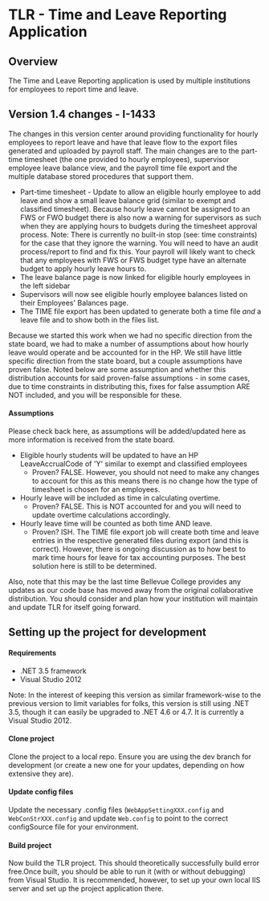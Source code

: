 # TLR - Time and Leave Reporting Application

## Overview

The Time and Leave Reporting application is used by multiple institutions for employees to report time and leave.

## Version 1.4 changes - I-1433

The changes in this version center around providing functionality for hourly employees to report leave and have that leave flow to the export files generated and uploaded by payroll staff. The main changes are to the part-time timesheet (the one provided to hourly employees), supervisor employee leave balance view, and the payroll time file export and the multiple database stored procedures that support them.

- Part-time timesheet - Update to allow an eligible hourly employee to add leave and show a small leave balance grid (similar to exempt and classified timesheet). Because hourly leave cannot be assigned to an FWS or FWO budget there is also now a warning for supervisors as such when they are applying hours to budgets during the timesheet approval process. Note: There is currently no built-in stop (see: time constraints) for the case that they ignore the warning. You will need to have an audit process/report to find and fix this. Your payroll will likely want to check that any employees with FWS or FWS budget type have an alternate budget to apply hourly leave hours to.
- The leave balance page is now linked for eligible hourly employees in the left sidebar
- Supervisors will now see eligible hourly employee balances listed on their Employees' Balances page.
- The TIME file export has been updated to generate both a time file _and_ a leave file and to show both in the files list.

Because we started this work when we had no specific direction from the state board, we had to make a number of assumptions about how hourly leave would operate and be accounted for in the HP. We still have little specific direction from the state board, but a couple assumptions have proven false.  Noted below are some assumption and whether this distribution accounts for said proven-false assumptions - in some cases, due to time constraints in distributing this, fixes for false assumption ARE NOT included, and you will be responsible for these.
 
#### Assumptions

Please check back here, as assumptions will be added/updated here as more information is received from the state board.

- Eligible hourly students will be updated to have an HP LeaveAccrualCode of 'Y' similar to exempt and classified employees
	- Proven? FALSE. However, you should not need to make any changes to account for this as this means there is no change how the type of timesheet is chosen for an employees. 
- Hourly leave will be included as time in calculating overtime. 
	- Proven? FALSE. This is NOT accounted for and you will need to update overtime calculations accordingly.
- Hourly leave time will be counted as both time AND leave.
	- Proven? ISH. The TIME file export job will create both time and leave entries in the respective generated files during export (and this is correct). However, there is ongoing discussion as to how best to mark time hours for leave for tax accounting purposes. The best solution here is still to be determined.

Also, note that this may be the last time Bellevue College provides any updates as our code base has moved away from the original collaborative distribution. You should consider and plan how your institution will maintain and update TLR for itself going forward.

## Setting up the project for development

#### Requirements ####

- .NET 3.5 framework
- Visual Studio 2012
	
Note: In the interest of keeping this version as similar framework-wise to the previous version to limit variables for folks, this version is still using .NET 3.5, though it can easily be upgraded to .NET 4.6 or 4.7. It is currently a Visual Studio 2012.

#### Clone project

Clone the project to a local repo. Ensure you are using the dev branch for development (or create a new one for your updates, depending on how extensive they are).

#### Update config files

Update the necessary .config files (`WebAppSettingXXX.config` and `WebConStrXXX.config` and update `Web.config` to point to the correct configSource file for your environment. 

#### Build project

Now build the TLR project. This should theoretically successfully build error free.Once built, you should be able to run it (with or without debugging) from Visual Studio. It is recommended, however, to set up your own local IIS server and set up the project application there.
